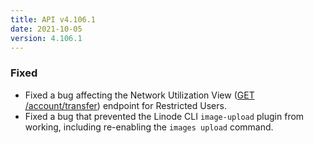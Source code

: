 ```yaml
---
title: API v4.106.1
date: 2021-10-05
version: 4.106.1
---
```


### Fixed

- Fixed a bug affecting the Network Utilization View ([GET /account/transfer](https://www.linode.com/docs/api/account/#network-utilization-view)) endpoint for Restricted Users.
- Fixed a bug that prevented the Linode CLI `image-upload` plugin from working, including re-enabling the `images upload` command.
